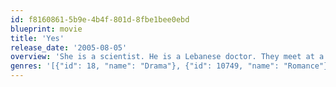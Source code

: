 ```yaml
---
id: f8160861-5b9e-4b4f-801d-8fbe1bee0ebd
blueprint: movie
title: 'Yes'
release_date: '2005-08-05'
overview: 'She is a scientist. He is a Lebanese doctor. They meet at a banquet and fall into a carefree, passionate relationship. But difficulties abound because of his heritage and her loveless marriage. She flies to Havana to sort things out on the beach and in the cabarets. She sends him a ticket, but harbors no illusions that He will join her in this Caribbean melting pot.'
genres: '[{"id": 18, "name": "Drama"}, {"id": 10749, "name": "Romance"}]'
---
```


